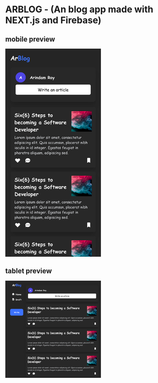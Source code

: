 # ARBLOG - (An blog app made with NEXT.js and Firebase)

## mobile preview

<img src="public/preview.png" width="300px"/>

## tablet preview 
<img src="public/tablet-preview.png" width="300px"/>
